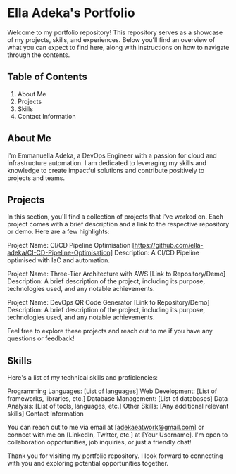 # Ella Adeka's Portfolio
Welcome to my portfolio repository! This repository serves as a showcase of my projects, skills, and experiences. Below you'll find an overview of what you can expect to find here, along with instructions on how to navigate through the contents.

## Table of Contents
1. About Me
2. Projects
3. Skills
4. Contact Information

## About Me <a name="about-me"></a>
I'm Emmanuella Adeka, a DevOps Engineer with a passion for cloud and infrastructure automation. I am dedicated to leveraging my skills and knowledge to create impactful solutions and contribute positively to projects and teams.

## Projects <a name="projects"></a>
In this section, you'll find a collection of projects that I've worked on. Each project comes with a brief description and a link to the respective repository or demo. Here are a few highlights:

Project Name: CI/CD Pipeline Optimisation [https://github.com/ella-adeka/CI-CD-Pipeline-Optimisation]
Description: A CI/CD Pipeline optimised with IaC and automation.

Project Name: Three-Tier Architecture with AWS [Link to Repository/Demo]
Description: A brief description of the project, including its purpose, technologies used, and any notable achievements.

Project Name: DevOps QR Code Generator [Link to Repository/Demo]
Description: A brief description of the project, including its purpose, technologies used, and any notable achievements.

Feel free to explore these projects and reach out to me if you have any questions or feedback!

## Skills <a name="skills"></a>
Here's a list of my technical skills and proficiencies:

Programming Languages: [List of languages]
Web Development: [List of frameworks, libraries, etc.]
Database Management: [List of databases]
Data Analysis: [List of tools, languages, etc.]
Other Skills: [Any additional relevant skills]
Contact Information <a name="contact-information"></a>

You can reach out to me via email at [adekaeatwork@gmail.com] or connect with me on [LinkedIn, Twitter, etc.] at [Your Username]. I'm open to collaboration opportunities, job inquiries, or just a friendly chat!

Thank you for visiting my portfolio repository. I look forward to connecting with you and exploring potential opportunities together. 